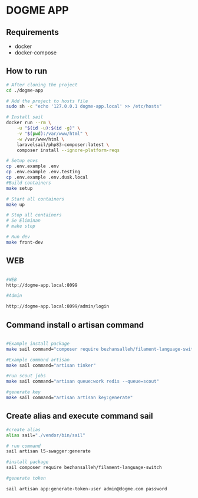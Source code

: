 # DOGME APP

## Requirements

-   docker
-   docker-compose

## How to run

```bash
# After cloning the project
cd ./dogme-app

# Add the project to hosts file
sudo sh -c "echo '127.0.0.1 dogme-app.local' >> /etc/hosts"

# Install sail
docker run --rm \
    -u "$(id -u):$(id -g)" \
    -v "$(pwd):/var/www/html" \
    -w /var/www/html \
    laravelsail/php83-composer:latest \
    composer install --ignore-platform-reqs

# Setup envs
cp .env.example .env
cp .env.example .env.testing
cp .env.example .env.dusk.local
#Build containers
make setup

# Start all containers
make up

# Stop all containers
# Se Eliminan
# make stop

# Run dev
make front-dev
```

## WEB

```bash

#WEB
http://dogme-app.local:8099

#Admin

http://dogme-app.local:8099/admin/login
```

## Command install o artisan command

```bash

#Example install package
make sail command="composer require bezhansalleh/filament-language-switch"

#Example command artisan
make sail command="artisan tinker"

#run scout jobs
make sail command="artisan queue:work redis --queue=scout"

#generate key
make sail command="artisan artisan key:generate"
```

## Create alias and execute command sail

```bash
#create alias
alias sail="./vendor/bin/sail"

# run command
sail artisan l5-swagger:generate

#install package
sail composer require bezhansalleh/filament-language-switch

#generate token

sail artisan app:generate-token-user admin@dogme.com password
```
